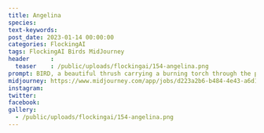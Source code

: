 ```yaml
---
title: Angelina
species: 
text-keywords: 
post_date: 2023-01-14 00:00:00
categories: FlockingAI
tags: FlockingAI Birds MidJourney 
header      :
  teaser    : /public/uploads/flockingai/154-angelina.png
prompt: BIRD, a beautiful thrush carrying a burning torch through the pitch black of the void, high quality, hyper realistic, cinematic, 8k
midjourney: https://www.midjourney.com/app/jobs/d223a2b6-b484-4e43-a6d1-214579d34f10
instagram: 
twitter: 
facebook: 
gallery: 
  - /public/uploads/flockingai/154-angelina.png
---
```



